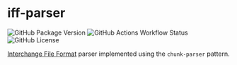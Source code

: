 # iff-parser

![GitHub Package Version](https://img.shields.io/badge/dynamic/toml?url=https%3A%2F%2Fraw.githubusercontent.com%2FStealthOfKing%2Frust-iff-parser%2Frefs%2Fheads%2Fmaster%2FCargo.toml&query=%24.package.version&prefix=v&label=Rust)
![GitHub Actions Workflow Status](https://img.shields.io/github/actions/workflow/status/StealthOfKing/rust-iff-parser/rust.yml)
![GitHub License](https://img.shields.io/github/license/StealthOfKing/rust-iff-parser)

[Interchange File Format] parser implemented using the `chunk-parser` pattern.

[Interchange File Format]: https://en.wikipedia.org/wiki/Interchange_File_Format

